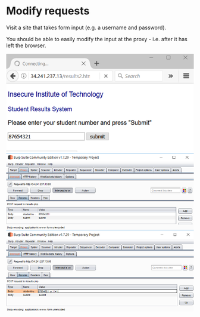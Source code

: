 # Modify requests

Visit a site that takes form input (e.g. a username and password).

You should be able to easily modify the input at the proxy - i.e. after it has left the browser.

![Entering "valid" data in a web form](img/sqli1.png)
![Intercepting the form data](img/sqli2.png)
![SQL Injection](img/sqli3.png)